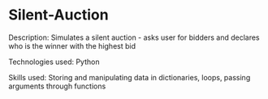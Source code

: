 # Silent-Auction

Description:
Simulates a silent auction - asks user for bidders and declares who is the winner with the highest bid

Technologies used: 
Python

Skills used:
Storing and manipulating data in dictionaries, loops, passing arguments through functions
